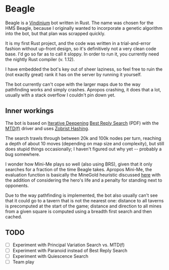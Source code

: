 # Beagle

Beagle is a [Vindinium] bot written in Rust. The name was chosen for the HMS Beagle, because
I originally wanted to incorporate a genetic algorithm into the bot, but that plan was scrapped
quickly.

It is my first Rust project, and the code was written in a trial-and-error fashion without
up-front design, so it's definitively not a very clean code base. I'd go so far as to call 
it sloppy. In order to run it, you currently need the nightly Rust compiler (v. 1.12). 

I have embedded the bot's key out of sheer laziness, so feel free to
ruin the (not exactly great) rank it has on the server by running it yourself.

The bot currently can't cope with the larger maps due to the way pathfinding works and simply
crashes. Apropos crashing, it does that a lot, usually with a stack overflow I couldn't pin down
yet.

## Inner workings

The bot is based on [Iterative Deepening] [Best Reply Search] (PDF) with the [MTD(f)] driver
and uses [Zobrist Hashing].

The search trawls through between 20k and 100k nodes per turn, reaching a depth of about 10
moves (depending on map size and complexity), but still does stupid things occasionally;
I haven't figured out why yet -- probably a bug somewhere.

I wonder how Mini-Me plays so well (also using BRS), given that it only searches for a fraction 
of the time Beagle takes. Apropos Mini-Me, the evaluation function is basically the MineGold heuristic
discussed [here](https://www.reddit.com/r/vindinium/comments/2kgsx4/a_chat_with_the_creator_of_the_best_performing/)
with the addition of considering the hero's life and a penalty for standing next to opponents.

Due to the way pathfinding is implemented, the bot also usually can't see that it could go to a
tavern that is not the nearest one: distance to all taverns is precomputed at the start of
the game; distance and direction to all mines from a given square is computed using a breadth
first search and then cached.

## TODO

* [ ] Experiment with Principal Variation Search vs. MTD(f)
* [ ] Experiment with Paranoid instead of Best Reply Search
* [ ] Experiment with Quiescence Search
* [ ] Team play

[Vindinium]: http://vindinium.org
[Best Reply Search]: https://project.dke.maastrichtuniversity.nl/games/files/articles/BestReplySearch.pdf
[Iterative Deepening]: https://chessprogramming.wikispaces.com/Iterative+Deepening
[MTD(f)]: https://people.csail.mit.edu/plaat/mtdf.html
[Zobrist Hashing]: https://en.wikipedia.org/wiki/Zobrist_hashing
